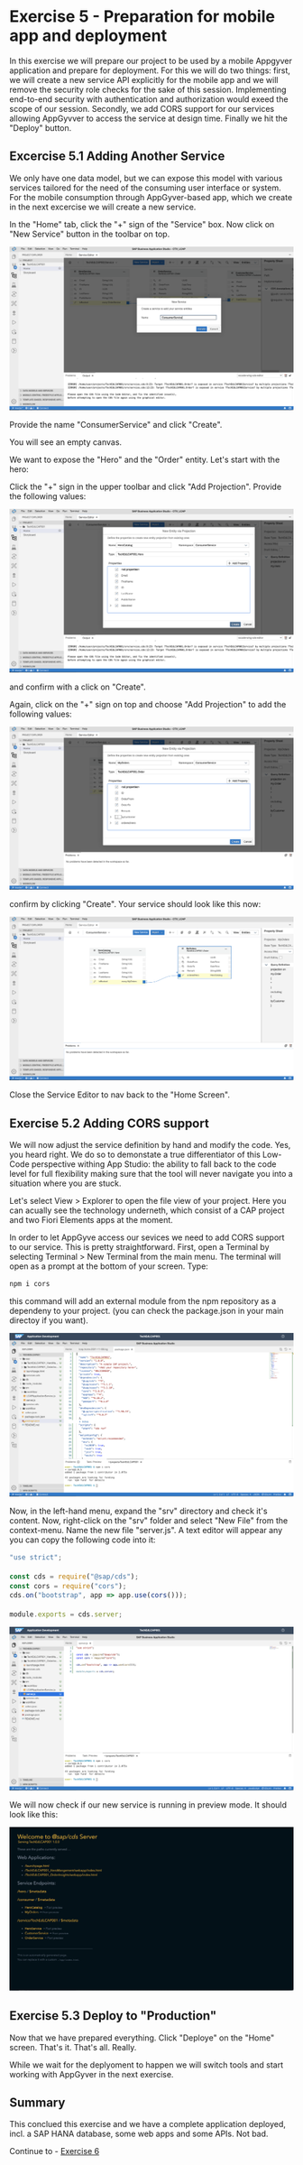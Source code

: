 # Exercise 5 - Preparation for mobile app and deployment

In this exercise we will prepare our project to be used by a mobile Appgyver application and prepare for deployment. For this we will do two things: first, we will create a new service API explicitly for the mobile app and we will remove the security role checks for the sake of this session. Implementing end-to-end security with authentication and authorization would exeed the scope of our session. Secondly, we add CORS support for our services allowing AppGyvver to access the service at design time. Finally we hit the "Deploy" button.



## Excercise 5.1 Adding Another Service
We only have one data model, but we can expose this model with various services tailored for the need of the consuming user interface or system. For the mobile consumption through AppGyver-based app, which we create in the next excercise we will create a new service.

In the "Home" tab, click the "+" sign of the "Service" box. Now click on "New Service" button in the toolbar on top.

![](/exercises/ex5/images/Deploy_01.png)

Provide the name "ConsumerService" and click "Create".

You will see an empty canvas.

We want to expose the "Hero" and the "Order" entity. Let's start with the hero:

Click the "+" sign in the upper toolbar and click "Add Projection". Provide the following values:

![](/exercises/ex5/images/Deploy_02.png)

and confirm with a click on "Create".

Again, click on the "+" sign on top and choose "Add Projection" to add the following values:

![](/exercises/ex5/images/Deploy_03.png)

confirm by clicking "Create".
Your service should look like this now:

![](/exercises/ex5/images/Deploy_04.png)

Close the Service Editor to nav back to the "Home Screen".

## Exercise 5.2 Adding CORS support
We will now adjust the service definition by hand and modify the code. Yes, you heard right. We do so to demonstate a true differentiator of this Low-Code perspective withing App Studio: the ability to fall back to the code level for full flexibility making sure that the tool will never navigate you into a situation where you are stuck.

Let's select View > Explorer to open the file view of your project. Here you can acually see the technology underneth, which consist of a CAP project and two Fiori Elements apps at the moment. 

In order to let AppGyve access our sevices we need to add CORS support to our service. This is pretty straightforward. First, open a Terminal by selecting Terminal > New Terminal from the main menu. The terminal will open as a prompt at the bottom of your screen. Type:
```bash
npm i cors
```
this command will add an external module from the npm repository as a dependeny to your project. (you can check the package.json in your main directoy if you want).

![](/exercises/ex5/images/Deploy_05.png)

Now, in the left-hand menu, expand the "srv" directory and check it's content. Now, right-click on the "srv" folder and select "New File" from the context-menu. Name the new file "server.js". A text editor will appear any you can copy the following code into it:

```JAVASCRIPT
"use strict";

const cds = require("@sap/cds");
const cors = require("cors");
cds.on("bootstrap", app => app.use(cors()));

module.exports = cds.server;
```

![](/exercises/ex5/images/Deploy_06.png)


We will now check if our new service is running in preview mode. 
It should look like this:

![](/exercises/ex5/images/Deploy_07.png)

## Exercise 5.3 Deploy to "Production"

Now that we have prepared everything. Click "Deploye" on the "Home" screen.
That's it. That's all. Really.

While we wait for the deplyoment to happen we will switch tools and start working with AppGyver in the next exercise.

## Summary
This conclued this exercise and we have a complete application deployed, incl. a SAP HANA database, some web apps and some APIs. Not bad.

Continue to - [Exercise 6](../ex6/README.md)
